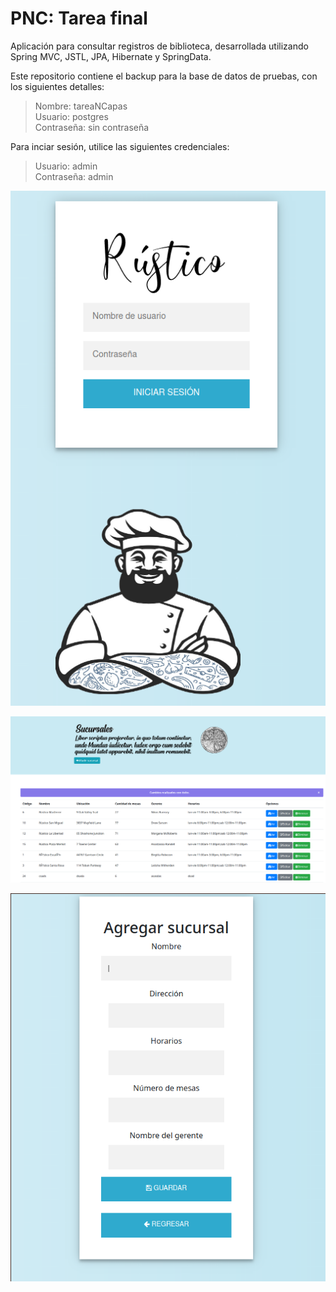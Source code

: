 # PNC: Tarea final

Aplicación para consultar registros de biblioteca, desarrollada utilizando Spring MVC, JSTL, JPA, Hibernate y SpringData. 

Este repositorio contiene el backup para la base de datos de pruebas, con los siguientes detalles:

> Nombre: tareaNCapas  
> Usuario: postgres  
> Contraseña: sin contraseña  

Para inciar sesión, utilice las siguientes credenciales:

> Usuario: admin  
> Contraseña: admin

![login.jsp](/imgs/img1.png)

![index.jsp](/imgs/img2.png)

![addStore.jsp](/imgs/img3.png)
